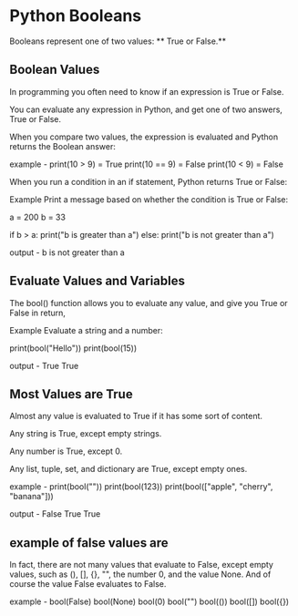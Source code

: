 # Python Booleans

Booleans represent one of two values: ** True or False.**

## Boolean Values

In programming you often need to know if an expression is True or False.

You can evaluate any expression in Python, and get one of two answers, True or False.

When you compare two values, the expression is evaluated and Python returns the Boolean answer:

example - 
print(10 > 9)  = True
print(10 == 9)  = False
print(10 < 9)  = False

When you run a condition in an if statement, Python returns True or False:

Example
Print a message based on whether the condition is True or False:

a = 200
b = 33

if b > a:
  print("b is greater than a")
else:
  print("b is not greater than a")

  output - b is not greater than a

## Evaluate Values and Variables
  
  The bool() function allows you to evaluate any value, and give you True or False in return,

Example
Evaluate a string and a number:

print(bool("Hello"))
print(bool(15))

output - True
True

## Most Values are True
Almost any value is evaluated to True if it has some sort of content.

Any string is True, except empty strings.

Any number is True, except 0.

Any list, tuple, set, and dictionary are True, except empty ones.

example - 
print(bool(""))
print(bool(123))
print(bool(["apple", "cherry", "banana"]))

output - 
False
True
True

## example of false values are 

In fact, there are not many values that evaluate to False, except empty values, such as (), [], {}, "", the number 0, and the value None. And of course the value False evaluates to False.

example - 
bool(False)
bool(None)
bool(0)
bool("")
bool(())
bool([])
bool({})


  
